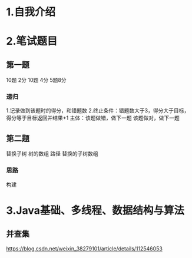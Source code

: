 # 1.自我介绍

# 2.笔试题目
## 第一题
10题 2分 10题 4分 5题8分
### 递归
1.记录做到该题时的得分，和错题数
2.终止条件：错题数大于3，得分大于目标， 得分等于目标返回并结果+1
  主体：该题做错，做下一题
        该题做对，做下一题

### 

## 第二题
替换子树
树的数组   路径   替换的子树数组
### 思路
构建                                         



# 3.Java基础、多线程、数据结构与算法
## 并查集
https://blog.csdn.net/weixin_38279101/article/details/112546053

## 





